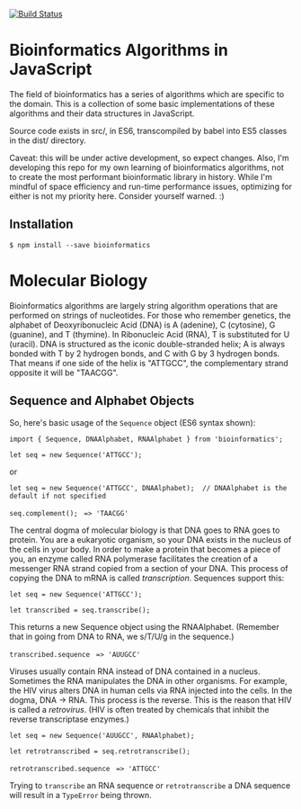 [![Build Status](https://travis-ci.org/jimmcgaw/bioinformatics.svg?branch=master)](https://travis-ci.org/jimmcgaw/bioinformatics)

# Bioinformatics Algorithms in JavaScript

The field of bioinformatics has a series of algorithms which are specific to the domain. This is a collection
of some basic implementations of these algorithms and their data structures in JavaScript.

Source code exists in src/, in ES6, transcompiled by babel into ES5 classes in the dist/ directory.

Caveat: this will be under active development, so expect changes. Also, I'm developing this repo for my
own learning of bioinformatics algorithms, not to create the most performant bioinformatic library in history.
While I'm mindful of space efficiency and run-time performance issues, optimizing for either is not my
priority here. Consider yourself warned. :)

## Installation

``` $ npm install --save bioinformatics ```

# Molecular Biology

Bioinformatics algorithms are largely string algorithm operations that are performed on strings of nucleotides.
For those who remember genetics, the alphabet of Deoxyribonucleic Acid (DNA) is A (adenine), C (cytosine),
G (guanine), and T (thymine). In Ribonucleic Acid (RNA), T is substituted for U (uracil). DNA is structured as
the iconic double-stranded helix; A is always bonded with T by 2 hydrogen bonds, and C with G by 3 hydrogen bonds.
That means if one side of the helix is "ATTGCC", the complementary strand opposite it will be "TAACGG".

## Sequence and Alphabet Objects

So, here's basic usage of the `Sequence` object (ES6 syntax shown):

``` import { Sequence, DNAAlphabet, RNAAlphabet } from 'bioinformatics'; ```

``` let seq = new Sequence('ATTGCC'); ```

or

``` let seq = new Sequence('ATTGCC', DNAAlphabet);  // DNAAlphabet is the default if not specified ```

``` seq.complement(); ```
```  => 'TAACGG' ```

The central dogma of molecular biology is that DNA goes to RNA goes to protein. You are a eukaryotic organism,
so your DNA exists in the nucleus of the cells in your body. In order to make a protein that becomes a piece of
you, an enzyme called RNA polymerase facilitates the creation of a messenger RNA strand copied from a section
of your DNA. This process of copying the DNA to mRNA is called <em>transcription</em>. Sequences support this:

``` let seq = new Sequence('ATTGCC'); ```

``` let transcribed = seq.transcribe(); ```

This returns a new Sequence object using the RNAAlphabet. (Remember that in going from DNA to RNA, we
s/T/U/g in the sequence.)

``` transcribed.sequence ```
```  => 'AUUGCC' ```

Viruses usually contain RNA instead of DNA contained in a nucleus. Sometimes the RNA manipulates the DNA in
other organisms. For example, the HIV virus alters DNA in human cells via RNA injected into the cells. In the
dogma, DNA -> RNA. This process is the reverse. This is the reason that HIV is called a <em>retrovirus</em>.
(HIV is often treated by chemicals that inhibit the reverse transcriptase enzymes.)

``` let seq = new Sequence('AUUGCC', RNAAlphabet); ```

``` let retrotranscribed = seq.retrotranscribe(); ```

``` retrotranscribed.sequence ```
```  => 'ATTGCC' ```

Trying to `transcribe` an RNA sequence or `retrotranscribe` a DNA sequence will result in a `TypeError` being
thrown.
